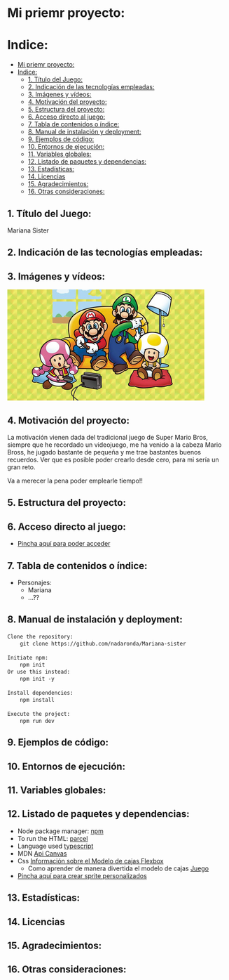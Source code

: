 # Mi priemr proyecto:
# Indice:
- [Mi priemr proyecto:](#mi-priemr-proyecto)
- [Indice:](#indice)
  - [1. Título del Juego:](#1-título-del-juego)
  - [2. Indicación de las tecnologías empleadas:](#2-indicación-de-las-tecnologías-empleadas)
  - [3. Imágenes y vídeos:](#3-imágenes-y-vídeos)
  - [4. Motivación del proyecto:](#4-motivación-del-proyecto)
  - [5. Estructura del proyecto:](#5-estructura-del-proyecto)
  - [6. Acceso directo al juego:](#6-acceso-directo-al-juego)
  - [7. Tabla de contenidos o índice:](#7-tabla-de-contenidos-o-índice)
  - [8. Manual de instalación y deployment:](#8-manual-de-instalación-y-deployment)
  - [9. Ejemplos de código:](#9-ejemplos-de-código)
  - [10. Entornos de ejecución:](#10-entornos-de-ejecución)
  - [11. Variables globales:](#11-variables-globales)
  - [12. Listado de paquetes y dependencias:](#12-listado-de-paquetes-y-dependencias)
  - [13. Estadísticas:](#13-estadísticas)
  - [14. Licencias](#14-licencias)
  - [15. Agradecimientos:](#15-agradecimientos)
  - [16. Otras consideraciones:](#16-otras-consideraciones)


## 1. Título del Juego:
Mariana Sister

## 2. Indicación de las tecnologías empleadas:

## 3. Imágenes y vídeos:
![Lo tradicional llama ](./public/img/super-mario-bros.jpg)
## 4. Motivación del proyecto:
La motivación vienen dada del tradicional juego de Super Mario Bros,
siempre que he recordado un videojuego, me ha venido a la cabeza Mario Bross, he jugado bastante
de pequeña y me trae bastantes buenos recuerdos. Ver que es posible poder crearlo desde cero, para mi sería un gran reto.

Va a merecer la pena poder emplearle tiempo!!

## 5. Estructura del proyecto:
## 6. Acceso directo al juego:
* [Pincha aquí para poder acceder](http://localhost:1234)
## 7. Tabla de contenidos o índice:
* Personajes:
    * Mariana 
    * ...??
## 8. Manual de instalación y deployment:
```
Clone the repository:
    git clone https://github.com/nadaronda/Mariana-sister

Initiate npm:
    npm init
Or use this instead:
    npm init -y

Install dependencies:
    npm install

Execute the project:
    npm run dev

``` 
## 9. Ejemplos de código:
## 10. Entornos de ejecución:
## 11. Variables globales:

## 12. Listado de paquetes y dependencias:
* Node package manager: [npm](https://www.npmjs.com/)
* To run the HTML: [parcel](https://www.npmjs.com/package/parcel)
* Language used [typescript](https://www.npmjs.com/package/typescript)
* MDN [Api Canvas](https://developer.mozilla.org/es/docs/Web/API/Canvas_API)
* Css [Información sobre el Modelo de cajas Flexbox](https://css-tricks.com/snippets/css/a-guide-to-flexbox/)
    * Como aprender de manera divertida el modelo de cajas [Juego](https://flexboxfroggy.com/)
* [Pincha aquí para crear sprite personalizados](https://sanderfrenken.github.io/Universal-LPC-Spritesheet-Character-Generator/#?body=Humanlike_white)



## 13. Estadísticas:
## 14. Licencias
## 15. Agradecimientos:
## 16. Otras consideraciones:
